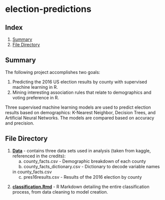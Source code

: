 # election-predictions




## Index 
1. [Summary](https://github.com/ianjeffries/election-predictions#summary)
2. [File Directory](https://github.com/ianjeffries/election-predictions#file-directory)

## Summary 
The following project accomplishes two goals:  

  1. Predicting the 2016 US election results by county with supervised machine learning in R.
  2. Mining interesting association rules that relate to demographics and voting preference in R. 
  
Three supervised machine learning models are used to predict election results based on demographics: K-Nearest Neighbor, Decision Trees, and Artificial Neural Networks. The models are compared based on accuracy and precision. 

## File Directory

1. [**Data**](https://github.com/ianjeffries/election-predictions/tree/master/Data) - contains three data sets used in analysis (taken from kaggle, referenced in the credits):  
     &nbsp;&nbsp;&nbsp;&nbsp;&nbsp;a. county_facts.csv - Demographic breakdown of each county  
     &nbsp;&nbsp;&nbsp;&nbsp;&nbsp;b. county_facts_dictionary.csv - Dictionary to decode variable names in county_facts.csv  
     &nbsp;&nbsp;&nbsp;&nbsp;&nbsp;c. pres16results.csv - Results of the 2016 election by county
  
2. [**classification.Rmd**](https://github.com/ianjeffries/election-predictions/blob/master/classification.Rmd) - R Markdown detailing the entire classification process, from data cleaning to model creation. 


  
  
  
